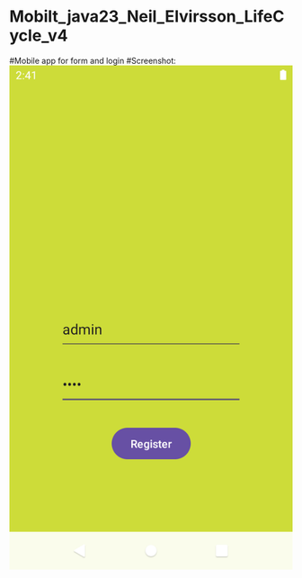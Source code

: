 # Mobilt_java23_Neil_Elvirsson_LifeCycle_v4

#Mobile app for form and login
#Screenshot: 
<img src="Screenshot_20240905_164034.png" alt="Alt text" title="Optional title">

